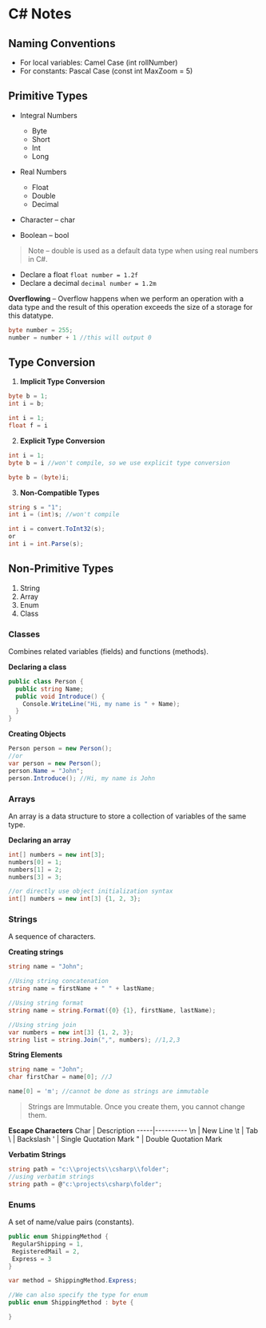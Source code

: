 # C# Notes

## Naming Conventions

- For local variables: Camel Case (int rollNumber)
- For constants: Pascal Case (const int MaxZoom = 5)

## Primitive Types

- Integral Numbers
  - Byte
  - Short
  - Int
  - Long

- Real Numbers
  - Float
  - Double
  - Decimal

- Character – char
- Boolean – bool

> Note – double is used as a default data type when using real numbers in C#.

- Declare a float `float number = 1.2f`
- Declare a decimal `decimal number = 1.2m`

**Overflowing** – Overflow happens when we perform an operation with a data type and the result of this operation exceeds the size of a storage for this datatype.
  ```c#
  byte number = 255;
  number = number + 1 //this will output 0
  ```

## Type Conversion

1. **Implicit Type Conversion**
  ```c#
  byte b = 1;
  int i = b;

  int i = 1;
  float f = i
  ```

2. **Explicit Type Conversion**
  ```c#
  int i = 1;
  byte b = i //won't compile, so we use explicit type conversion

  byte b = (byte)i;
  ```

3. **Non-Compatible Types**
  ```csharp
  string s = "1";
  int i = (int)s; //won't compile

  int i = convert.ToInt32(s);
  or
  int i = int.Parse(s);
  ```

## Non-Primitive Types

1. String
2. Array
3. Enum
4. Class

### Classes
Combines related variables (fields) and functions (methods).

**Declaring a class**
  ```csharp
  public class Person {
    public string Name;
    public void Introduce() {
      Console.WriteLine("Hi, my name is " + Name);
    }
  }
  ```

**Creating Objects**
  ```cs
  Person person = new Person();
  //or
  var person = new Person();
  person.Name = "John";
  person.Introduce(); //Hi, my name is John
  ```

### Arrays
An array is a data structure to store a collection of variables of the same type.

**Declaring an array**
```cs
int[] numbers = new int[3];
numbers[0] = 1;
numbers[1] = 2;
numbers[3] = 3;

//or directly use object initialization syntax
int[] numbers = new int[3] {1, 2, 3};
```

### Strings
A sequence of characters.

**Creating strings**
```cs
string name = "John";

//Using string concatenation
string name = firstName + " " + lastName;

//Using string format
string name = string.Format({0} {1}, firstName, lastName);

//Using string join
var numbers = new int[3] {1, 2, 3};
string list = string.Join(",", numbers); //1,2,3
```

**String Elements**
```cs
string name = "John";
char firstChar = name[0]; //J

name[0] = 'm'; //cannot be done as strings are immutable
```

> Strings are Immutable. Once you create them, you cannot change them.

**Escape Characters**
Char | Description
-----|----------
 \n | New Line
 \t | Tab
 \\ | Backslash
 \' | Single Quotation Mark
 \" | Double Quotation Mark

 **Verbatim Strings**
 ```cs
 string path = "c:\\projects\\csharp\\folder";
 //using verbatim strings
 string path = @"c:\projects\csharp\folder";
 ```

 ### Enums
 A set of name/value pairs (constants).
 ```cs
public enum ShippingMethod {
  RegularShipping = 1,
  RegisteredMail = 2,
  Express = 3
}

var method = ShippingMethod.Express;

//We can also specify the type for enum
public enum ShippingMethod : byte {

}
``` 